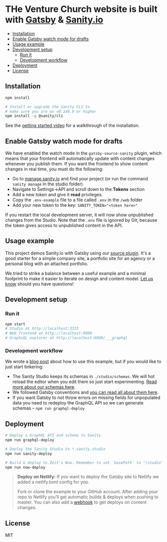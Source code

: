 # THe Venture Church website is built with [Gatsby](https://www.gatsbyjs.org/) & [Sanity.io](https://www.sanity.io)

-   [Installation](#installation)
-   [Enable Gatsby watch mode for drafts](#enable-gatsby-watch-mode-for-drafts)
-   [Usage example](#usage-example)
-   [Development setup](#development-setup)
    -   [Run it](#run-it)
    -   [Development workflow](#development-workflow)
-   [Deployment](#deployment)
-   [License](#license)

## Installation

```sh
npm install

# Install or upgrade the Sanity CLI to
# make sure you are on v0.140.0 or higher
npm install -g @sanity/cli

```

See the [getting started video](https://www.youtube.com/watch?v=qU4lFYp3KiQ) for a walkthrough of the installation.

## Enable Gatsby watch mode for drafts

We have enabled the watch mode in the `gatsby-source-sanity` plugin, which means that your frontend will automatically update with content changes whenever you publish them. If you want the frontend to show content changes in real time, you must do the following:

-   Go to [manage.sanity.io](https://manage.sanity.io) and find your project (or run the command `sanity manage` in the studio folder)
-   Navigate to Settings->API and scroll down to the **Tokens** section
-   Add a new token and give it **read** privileges.
-   Copy the `.env-example` file to a file called `.env` in the `/web` folder
-   Add your new token to the key: `SANITY_TOKEN="<token here>"`

If you restart the local development server, it will now show unpublished changes from the Studio. Note that the `.env` file is ignored by Git, because the token gives access to unpublished content in the API.

## Usage example

This project demos Sanity.io with Gatsby using our [source plugin](https://www.gatsbyjs.org/packages/gatsby-source-sanity). It's a good starter for a simple company site, a portfolio site for an agency or a personal blog with an attached portfolio.

We tried to strike a balance between a useful example and a minimal footprint to make it easier to iterate on design and content model. [Let us know](https://slack.sanity.io) should you have questions!

## Development setup

### Run it

```sh
npm start
# Studio at http://localhost:3333
# Web frontend at http://localhost:8000
# GraphiQL explorer at http://localhost:8000/___graphql
```

### Development workflow

We wrote a [blog post](https://www.sanity.io/blog/get-started-with-gatsby-and-structured-content) about how to use this example, but if you would like to just start tinkering:

-   The Sanity Studio keeps its schemas in `./studio/schemas`. We will hot reload the editor when you edit them so just start experimenting. [Read more about our schemas here](https://www.sanity.io/docs/content-studio/the-schema).
-   We followed Gatsby conventions and [you can read all about them here](https://www.gatsbyjs.org/tutorial/).
-   If you want Gatsby to not throw errors on missing fields for unpopulated data you need to redeploy the GraphQL API so we can generate schemas – `npm run graphql-deploy`

## Deployment

```sh
# Deploy a GraphQL API and schema to Sanity
npm run graphql-deploy

# Deploy the Sanity Studio to *.sanity.studio
npm run sanity-deploy

# Build & deploy to Zeit's Now. Remember to set `basePath` to "/studio" in sanity.json
npm run now-deploy
```

> **Deploy on Netlify:** If you want to deploy the Gatsby site to Netlify we added a netlify.toml config for you.
>
> Fork or clone the example to your GitHub account. After adding your repo to Netlify you’ll get automatic builds & deploys when pushing to master. You can also add a [webhook](https://www.sanity.io/docs/webhooks) to get deploys on content changes.

## License

MIT
